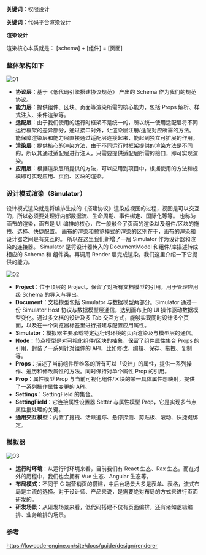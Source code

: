 **关键词**：权限设计

**关键词**：代码平台渲染设计

**渲染设计**

渲染核心本质就是： [schema] + [组件] = [页面]

### 整体架构如下

![01](https://img.alicdn.com/imgextra/i1/O1CN01i4IiSR1cMtUFXaWQq_!!6000000003587-2-tps-1686-1062.png)

- **协议层**：基于《低代码引擎搭建协议规范》 产出的 Schema 作为我们的规范协议。
- **能力层**：提供组件、区块、页面等渲染所需的核心能力，包括 Props 解析、样式注入、条件渲染等。
- **适配层**：由于我们使用的运行时框架不是统一的，所以统一使用适配层将不同运行框架的差异部分，通过接口对外，让渲染层注册/适配对应所需的方法。能保障渲染层和能力层直接通过适配层连接起来，能起到独立可扩展的作用。
- **渲染层**：提供核心的渲染方法，由于不同运行时框架提供的渲染方法是不同的，所以其通过适配层进行注入，只需要提供适配层所需的接口，即可实现渲染。
- **应用层**：根据渲染层所提供的方法，可以应用到项目中，根据使用的方法和规模即可实现应用、页面、区块的渲染。


### 设计模式渲染（Simulator）

设计模式渲染就是将编排生成的《搭建协议》渲染成视图的过程，视图是可以交互的，所以必须要处理好内部数据流、生命周期、事件绑定、国际化等等。
也称为画布的渲染，画布是 UI 编排的核心，它一般融合了页面的渲染以及组件/区块的拖拽、选择、快捷配置。 
画布的渲染和预览模式的渲染的区别在于，画布的渲染和设计器之间是有交互的。
所以在这里我们新增了一层 Simulator 作为设计器和渲染的连接器。 
Simulator 是将设计器传入的 DocumentModel 和组件/库描述转成相应的 Schema 和 组件类。再调用 Render 层完成渲染。我们这里介绍一下它提供的能力。

![02](https://img.alicdn.com/imgextra/i2/O1CN017cYBAp1hvJKPUVLbx_!!6000000004339-2-tps-1500-864.png)

- **Project**：位于顶层的 Project，保留了对所有文档模型的引用，用于管理应用级 Schema 的导入与导出。
- **Document**：文档模型包括 Simulator 与数据模型两部分。Simulator 通过一份 Simulator Host 协议与数据模型层通信，达到画布上的 UI 操作驱动数据模型变化。通过多文档的设计及多 Tab 交互方式，能够实现同时设计多个页面，以及在一个浏览器标签里进行搭建与配置应用属性。
- **Simulator**：模拟器主要承载特定运行时环境的页面渲染及与模型层的通信。
- **Node**：节点模型是对可视化组件/区块的抽象，保留了组件属性集合 Props 的引用，封装了一系列针对组件的 API，比如修改、编辑、保存、拖拽、复制等。
- **Props**：描述了当前组件所维系的所有可以「设计」的属性，提供一系列操作、遍历和修改属性的方法。同时保持对单个属性 Prop 的引用。
- **Prop**：属性模型 Prop 与当前可视化组件/区块的某一具体属性想映射，提供了一系列操作属性变更的 API。
- **Settings**：SettingField 的集合。
- **SettingField**：它连接属性设置器 Setter 与属性模型 Prop，它是实现多节点属性批处理的关键。
- **通用交互模型**：内置了拖拽、活跃追踪、悬停探测、剪贴板、滚动、快捷键绑定。


### 模拟器

![03](https://img.alicdn.com/imgextra/i2/O1CN01GF1PMj288kxovvnK8_!!6000000007888-2-tps-1500-740.png)

- **运行时环境**：从运行时环境来看，目前我们有 React 生态、Rax 生态。而在对外的历程中，我们也会拥有 Vue 生态、Angular 生态等。
- **布局模式**：不同于 C 端营销页的搭建，中后台场景大多是表单、表格，流式布局是主流的选择。对于设计师、产品来说，是需要绝对布局的方式来进行页面研发的。
- **研发场景**：从研发场景来看，低代码搭建不仅有页面编排，还有诸如逻辑编排、业务编排的场景。


### 参考

https://lowcode-engine.cn/site/docs/guide/design/renderer
